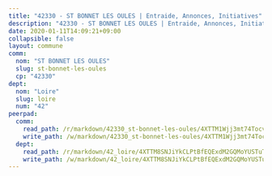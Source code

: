 ```yaml
---
title: "42330 - ST BONNET LES OULES | Entraide, Annonces, Initiatives"
description: "42330 - ST BONNET LES OULES | Entraide, Annonces, Initiatives"
date: 2020-01-11T14:09:21+09:00
collapsible: false
layout: commune
comm:
  nom: "ST BONNET LES OULES"
  slug: st-bonnet-les-oules
  cp: "42330"
dept:
  nom: "Loire"
  slug: loire
  num: "42"
peerpad:
  comm:
    read_path: /r/markdown/42330_st-bonnet-les-oules/4XTTM1Wjj3mt74TocvD32tPkca9YHxaSvRuDzEdKRUCo2K8Y3
    write_path: /w/markdown/42330_st-bonnet-les-oules/4XTTM1Wjj3mt74TocvD32tPkca9YHxaSvRuDzEdKRUCo2K8Y3-K3TgTmYqXdLAYBjJBM59BJqtEtJqSX14UK8RamgRvTRFVzgaGLRcQdv2iiT6BgNhAyDMrdrckwd1kJ3WZrvz7QQAfmtMV44ax8Y8CkNEkdgp3KkbEjZTGkg9jeDM6YsTeL8PA6yR
  dept:
    read_path: /r/markdown/42_loire/4XTTM8SNJiYkCLPtBfEQExdM2GQMoYUSTuTytLrQfQVaaYJeW
    write_path: /w/markdown/42_loire/4XTTM8SNJiYkCLPtBfEQExdM2GQMoYUSTuTytLrQfQVaaYJeW-K3TgUi5YJecchkttgL3M6Pu99u8hH2akRrHDb4XXZXATCvGiyzrNbe23fQbzNYiKWDR2re6vQN4Gxv5BQ2dayjGg1AqxtpHRtgi6cm74UeqjVtXM2ZJFa6mvBKTRc4s3X6tJYycN
---
```


